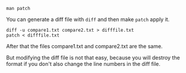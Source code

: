 ```
man patch
```

You can generate a diff file with `diff` and then make `patch` apply it.

```
diff -u compare1.txt compare2.txt > difffile.txt
patch < difffile.txt
```

After that the files compare1.txt and compare2.txt are the same.


But modifying the diff file is not that easy, because you will destroy the format if you don't also change the line numbers in the diff file.
